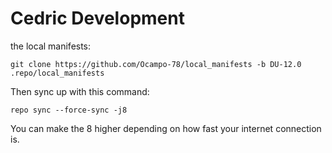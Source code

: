 Cedric Development
===========

the local manifests:

	git clone https://github.com/Ocampo-78/local_manifests -b DU-12.0 .repo/local_manifests

Then sync up with this command:

	repo sync --force-sync -j8
	
You can make the 8 higher depending on how fast your internet connection is.
